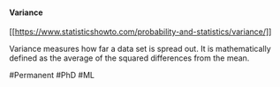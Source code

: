 #### Variance
[[https://www.statisticshowto.com/probability-and-statistics/variance/]]

Variance measures how far a data set is spread out. It is mathematically defined as the average of the squared differences from the mean.

#Permanent #PhD #ML